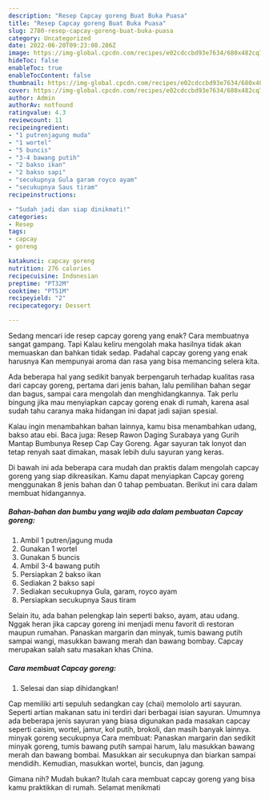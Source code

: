 ```yaml
---
description: "Resep Capcay goreng Buat Buka Puasa"
title: "Resep Capcay goreng Buat Buka Puasa"
slug: 2780-resep-capcay-goreng-buat-buka-puasa
category: Uncategorized
date: 2022-06-20T09:23:08.286Z
image: https://img-global.cpcdn.com/recipes/e02cdccbd93e7634/680x482cq70/capcay-goreng-foto-resep-utama.jpg
hideToc: false
enableToc: true
enableTocContent: false
thumbnail: https://img-global.cpcdn.com/recipes/e02cdccbd93e7634/680x482cq70/capcay-goreng-foto-resep-utama.jpg
cover: https://img-global.cpcdn.com/recipes/e02cdccbd93e7634/680x482cq70/capcay-goreng-foto-resep-utama.jpg
author: Admin
authorAv: notfound
ratingvalue: 4.3
reviewcount: 11
recipeingredient:
- "1 putrenjagung muda"
- "1 wortel"
- "5 buncis"
- "3-4 bawang putih"
- "2 bakso ikan"
- "2 bakso sapi"
- "secukupnya Gula garam royco ayam"
- "secukupnya Saus tiram"
recipeinstructions:

- "Sudah jadi dan siap dinikmati!"
categories:
- Resep
tags:
- capcay
- goreng

katakunci: capcay goreng 
nutrition: 276 calories
recipecuisine: Indonesian
preptime: "PT32M"
cooktime: "PT51M"
recipeyield: "2"
recipecategory: Dessert

---
```



Sedang mencari ide resep capcay goreng yang enak? Cara membuatnya sangat gampang. Tapi Kalau keliru mengolah maka hasilnya tidak akan memuaskan dan bahkan tidak sedap. Padahal capcay goreng yang enak harusnya Kan mempunyai aroma dan rasa yang bisa memancing selera kita.


Ada beberapa hal yang sedikit banyak berpengaruh terhadap kualitas rasa dari capcay goreng, pertama dari jenis bahan, lalu pemilihan bahan segar dan bagus, sampai cara mengolah dan menghidangkannya. Tak perlu bingung jika mau menyiapkan capcay goreng enak di rumah, karena asal sudah tahu caranya maka hidangan ini dapat jadi sajian spesial.

Kalau ingin menambahkan bahan lainnya, kamu bisa menambahkan udang, bakso atau ebi. Baca juga: Resep Rawon Daging Surabaya yang Gurih Mantap Bumbunya Resep Cap Cay Goreng. Agar sayuran tak lonyot dan tetap renyah saat dimakan, masak lebih dulu sayuran yang keras.


Di bawah ini ada beberapa cara mudah dan praktis dalam mengolah capcay goreng yang siap dikreasikan. Kamu dapat menyiapkan Capcay goreng menggunakan 8 jenis bahan dan 0 tahap pembuatan. Berikut ini cara dalam membuat hidangannya.

<!--inarticleads1-->

##### Bahan-bahan dan bumbu yang wajib ada dalam pembuatan Capcay goreng:

1. Ambil 1 putren/jagung muda
1. Gunakan 1 wortel
1. Gunakan 5 buncis
1. Ambil 3-4 bawang putih
1. Persiapkan 2 bakso ikan
1. Sediakan 2 bakso sapi
1. Sediakan secukupnya Gula, garam, royco ayam
1. Persiapkan secukupnya Saus tiram


Selain itu, ada bahan pelengkap lain seperti bakso, ayam, atau udang. Nggak heran jika capcay goreng ini menjadi menu favorit di restoran maupun rumahan. Panaskan margarin dan minyak, tumis bawang putih sampai wangi, masukkan bawang merah dan bawang bombay. Capcay merupakan salah satu masakan khas China. 

<!--inarticleads2-->

##### Cara membuat Capcay goreng:


1. Selesai dan siap dihidangkan!

Cap memiliki arti sepuluh sedangkan cay (chai) memololo arti sayuran. Seperti artian makanan satu ini terdiri dari berbagai isian sayuran. Umumnya ada beberapa jenis sayuran yang biasa digunakan pada masakan capcay seperti caisim, wortel, jamur, kol putih, brokoli, dan masih banyak lainnya. minyak goreng secukupnya Cara membuat: Panaskan margarin dan sedikit minyak goreng, tumis bawang putih sampai harum, lalu masukkan bawang merah dan bawang bombai. Masukkan air secukupnya dan biarkan sampai mendidih. Kemudian, masukkan wortel, buncis, dan jagung. 

Gimana nih? Mudah bukan? Itulah cara membuat capcay goreng yang bisa kamu praktikkan di rumah. Selamat menikmati
